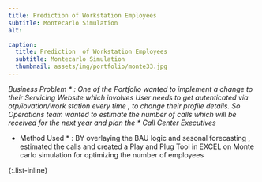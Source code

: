 ```yaml
---
title: Prediction of Workstation Employees
subtitle: Montecarlo Simulation
alt: 

caption:
  title: Prediction  of Workstation Employees
  subtitle: Montecarlo Simulation
  thumbnail: assets/img/portfolio/monte33.jpg
---
```

 *Business Problem * :  One of the Portfolio wanted to implement a change to their Servicing Website which involves  User needs to get autenticated via otp/iovation/work station every time ,  to change their profile details. So Operations team wanted to estimate the number of calls which will be received for the next year and plan the * Call Center Executives*

 * Method Used * : BY overlaying the BAU logic and  sesonal forecasting , estimated the calls and created a Play and Plug Tool in EXCEL on Monte carlo simulation for optimizing the number of employees

{:.list-inline}


